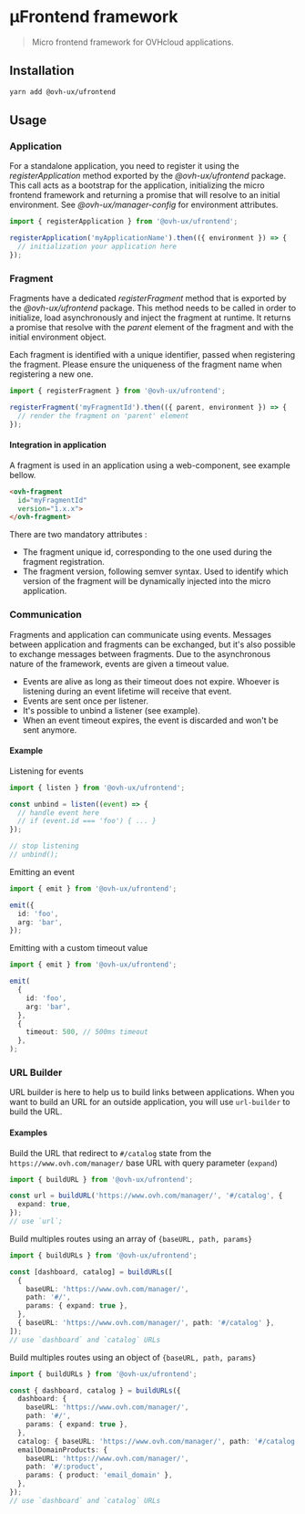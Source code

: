 # µFrontend framework

> Micro frontend framework for OVHcloud applications.

## Installation

```sh
yarn add @ovh-ux/ufrontend
```

## Usage

### Application

For a standalone application, you need to register it using the *registerApplication*
method exported by the *@ovh-ux/ufrontend* package. This call acts as a bootstrap
for the application, initializing the micro frontend framework and returning a promise
that will resolve to an initial environment. See *@ovh-ux/manager-config* for environment
attributes.

```ts
import { registerApplication } from '@ovh-ux/ufrontend';

registerApplication('myApplicationName').then(({ environment }) => {
  // initialization your application here
});
```

### Fragment

Fragments have a dedicated *registerFragment* method that is exported by the *@ovh-ux/ufrontend*
package. This method needs to be called in order to initialize, load asynchronously and inject the
fragment at runtime. It returns a promise that resolve with the *parent* element of the fragment and with
the initial environment object.

Each fragment is identified with a unique identifier, passed when registering the fragment. Please ensure
the uniqueness of the fragment name when registering a new one.


```ts
import { registerFragment } from '@ovh-ux/ufrontend';

registerFragment('myFragmentId').then(({ parent, environment }) => {
  // render the fragment on 'parent' element
});
```

#### Integration in application

A fragment is used in an application using a web-component, see example bellow.

```html
<ovh-fragment
  id="myFragmentId"
  version="1.x.x">
</ovh-fragment>
```

There are two mandatory attributes :
* The fragment unique id, corresponding to the one used during the fragment registration.
* The fragment version, following semver syntax. Used to identify which version of the fragment will be dynamically injected into the micro application.

### Communication

Fragments and application can communicate using events. Messages between application and fragments can be exchanged,
but it's also possible to exchange messages between fragments.
Due to the asynchronous nature of the framework, events are given a timeout value.

* Events are alive as long as their timeout does not expire. Whoever is listening during
an event lifetime will receive that event.
* Events are sent once per listener.
* It's possible to unbind a listener (see example).
* When an event timeout expires, the event is discarded and won't be sent anymore.

#### Example

Listening for events

```ts
import { listen } from '@ovh-ux/ufrontend';

const unbind = listen((event) => {
  // handle event here
  // if (event.id === 'foo') { ... }
});

// stop listening
// unbind();
```

Emitting an event

```ts
import { emit } from '@ovh-ux/ufrontend';

emit({
  id: 'foo',
  arg: 'bar',
});
```

Emitting with a custom timeout value

```ts
import { emit } from '@ovh-ux/ufrontend';

emit(
  {
    id: 'foo',
    arg: 'bar',
  },
  {
    timeout: 500, // 500ms timeout
  },
);
```

### URL Builder

URL builder is here to help us to build links between applications.
When you want to build an URL for an outside application, you will use `url-builder` to build the URL.

#### Examples

Build the URL that redirect to `#/catalog` state from the `https://www.ovh.com/manager/` base URL with query parameter (`expand`)

```ts
import { buildURL } from '@ovh-ux/ufrontend';

const url = buildURL('https://www.ovh.com/manager/', '#/catalog', {
  expand: true,
});
// use `url`;
```

Build multiples routes using an array of `{baseURL, path, params}`

```ts
import { buildURLs } from '@ovh-ux/ufrontend';

const [dashboard, catalog] = buildURLs([
  {
    baseURL: 'https://www.ovh.com/manager/',
    path: '#/',
    params: { expand: true },
  },
  { baseURL: 'https://www.ovh.com/manager/', path: '#/catalog' },
]);
// use `dashboard` and `catalog` URLs
```

Build multiples routes using an object of `{baseURL, path, params}`

```ts
import { buildURLs } from '@ovh-ux/ufrontend';

const { dashboard, catalog } = buildURLs({
  dashboard: {
    baseURL: 'https://www.ovh.com/manager/',
    path: '#/',
    params: { expand: true },
  },
  catalog: { baseURL: 'https://www.ovh.com/manager/', path: '#/catalog' },
  emailDomainProducts: {
    baseURL: 'https://www.ovh.com/manager/',
    path: '#/:product',
    params: { product: 'email_domain' },
  },
});
// use `dashboard` and `catalog` URLs
```

